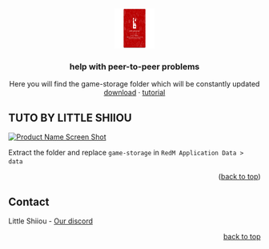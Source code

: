 <a name="readme-top"></a>

<br />
<div align="center">
  <a href="https://github.com/LittleShiiouDEV/help-redm-p2p">
    <img src="images/logo.png" alt="Logo" width="80" height="80">
  </a>

  <h3 align="center">help with peer-to-peer problems</h3>

  <p align="center">
    Here you will find the game-storage folder which will be constantly updated
    <br />
    <a href="https://github.com/LittleShiiouDEV/help-redm-p2p/game-storage">download</a>
    ·
    <a href="#about-the-project">tutorial</a>
  </p>
</div>

## TUTO BY LITTLE SHIIOU

[![Product Name Screen Shot][product-screenshot]]()

Extract the folder and replace `game-storage` in `RedM Application Data > data` 

<p align="right">(<a href="#readme-top">back to top</a>)</p>

## Contact

Little Shiiou - [Our discord](https://discord.gg/aVZb4emM69)

<p align="right"><a href="#readme-top">back to top</a></p>

[product-screenshot]: images/screenshot.gif
